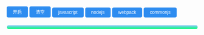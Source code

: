<!DOCTYPE html>
<html>
<head lang="zh-cn">
    <meta charset="UTF-8">
    <title></title>
</head>
<style>
    body {
        width:640px;
        margin:20px 30px;
    }

    #status {
        width:10px;
        height: 10px;
        border-radius: 50%;
        position: absolute;
        top:15px;
        left: 0;
        margin:10px;
        background: #999;
    }

    #status.working {
        -webkit-animation: flash 1s infinite;
        -webkit-animation-direction: alternate;
    }

    #msg {
        max-height: 300px;
        overflow: auto;
        border-radius: 5px;
        border: 1px solid #fff;
        margin: 20px 0;
        padding: 5px 15px;
        background: linear-gradient(to top,#00ff72,#57a9ffab);
    }

    #msg li {
        margin:5px 20px;
    }

    @-webkit-keyframes  flash {
        from {
            box-shadow: 0 0 5px green;
            background: green;
        }

        to {
            box-shadow: 0 0 12px green;
            background: green;
        }
     }
     #switch,#clean,#test{
        display: inline-block;
        margin-bottom: 0;
        font-weight: 400;
        text-align: center;
        -ms-touch-action: manipulation;
        touch-action: manipulation;
        cursor: pointer;
        background-image: none;
        border: 1px solid transparent;
        white-space: nowrap;
        -webkit-user-select: none;
        -moz-user-select: none;
        -ms-user-select: none;
        user-select: none;
        padding: 5px 15px 6px;
        font-size: 12px;
        border-radius: 4px;
        transition: color .2s linear,background-color .2s linear,border .2s linear,box-shadow .2s linear;
        color: #fff;
        background-color: #2d8cf0;
        border-color: #2d8cf0;
     }
</style>
<body>

<div id="status"></div>
<button id="switch">开启</button>
<button id="clean">清空</button>
<button id="test">javascript</button>
<button id="test">nodejs</button>
<button id="test">webpack</button>
<button id="test">commonjs</button>

<ol id="msg" title="性能测试"></ol>


<script>
    var Btn = function () {
        this._switch = document.querySelector('#switch');
        this._clean  = document.querySelector('#clean');
        this._msg    = document.querySelector('#msg');
        this._status = document.querySelector('#status');
        this.es = null;

        this.init();
    };
    


    Btn.prototype.init = function () {
        var that = this;

        var _msg = that._msg;
        that._clean.addEventListener('click', function () {
            _msg.innerHTML = '';
        });

        that._switch.addEventListener('click', function () {
            if(this.innerText === '开启') {
                that.on();
            } else {
                that.off();
            }
        });

        that.on();
    };

    Btn.prototype.on = function () {
        var that = this;

        // 1. 声明EventSource
        that.es = new EventSource('http://15.push1.eastmoney.com/sse?cname=TSQ_SZ002875');
        // 2. 监听数据
        that.es.onmessage = function (e) {
            var newdata=eval('(' + e.data + ')');
            
            if(newdata){
                let toDayNum=0;
                if(eval('(' + newdata.seq + ')')&&eval('(' + newdata.seq + ')')=='807450'){
                    if(eval('(' + newdata.content + ')')[31]){
                        toDayNum=eval('(' + newdata.content + ')')[31];
                    }
                }
                if(newdata.content){
                    if(eval('(' + newdata.content + ')')[43]){
                    
                        document.querySelector('#msg').innerHTML += '<pre>testDemo:'+ eval('(' + newdata.content + ')')[43] +'毫秒   time:'+timestampToTime("Y-m-d H:i:s",eval('(' + newdata.content + ')')[86])+'</pre>';
                        
                        if(eval('(' + newdata.content + ')')[71]&&eval('(' + newdata.content + ')')[71]!=0){
                            document.querySelector('#msg').innerHTML +='<pre>javascript:'+(((eval('(' + newdata.content + ')')[43]-eval('(' + newdata.content + ')')[31])/eval('(' + newdata.content + ')')[31])*100).toFixed(2)+'</pre>';
                        }
                    }
                }
                
            }
           
            
        };

        that._switch.innerText = '关掉';
        that._status.classList.add('working');
    };

    Btn.prototype.off = function () {
        this.es.close();

        this._switch.innerText = '开启';
        this._status.classList.remove('working');
    };

    new Btn();
</script>
</body>
</html>

